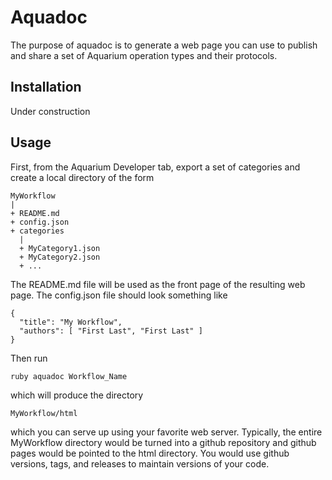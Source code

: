 # Aquadoc

The purpose of aquadoc is to generate a web page you can use to publish and share a set of Aquarium operation types and their protocols.

## Installation

Under construction

## Usage

First, from the Aquarium Developer tab, export a set of categories and create a local directory of the form

    MyWorkflow
    |
    + README.md
    + config.json
    + categories
      |
      + MyCategory1.json
      + MyCategory2.json
      + ...

The README.md file will be used as the front page of the resulting web page.
The config.json file should look something like

    {
      "title": "My Workflow",
      "authors": [ "First Last", "First Last" ]
    }

Then run

    ruby aquadoc Workflow_Name

which will produce the directory

    MyWorkflow/html

which you can serve up using your favorite web server. Typically, the entire MyWorkflow directory
would be turned into a github repository and github pages would be pointed to the html directory.
You would use github versions, tags, and releases to maintain versions of your code.
